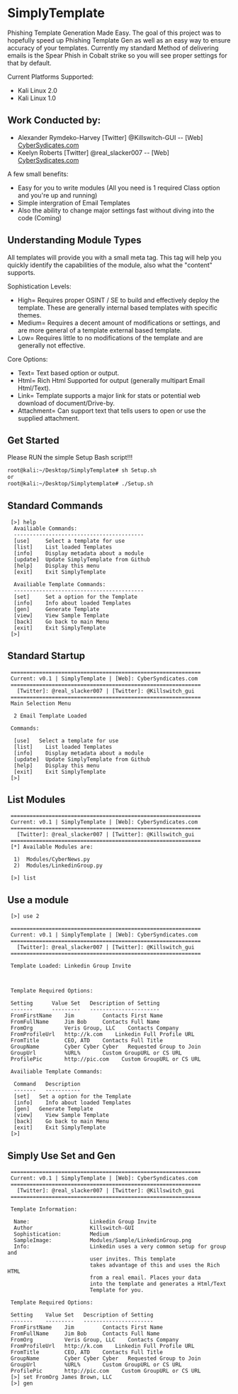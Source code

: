 # SimplyTemplate

Phishing Template Generation Made Easy. The goal of this project was to hopefully speed up Phishing 
Template Gen as well as an easy way to ensure accuracy of your templates. Currently my standard Method
of delivering emails is the Spear Phish in Cobalt strike so you will see proper settings for that by default. 


Current Platforms Supported:
* Kali Linux 2.0
* Kali Linux 1.0

Work Conducted by:
----------------------------------------------
* Alexander Rymdeko-Harvey [Twitter] @Killswitch-GUI -- [Web] [CyberSydicates.com](http://cybersyndicates.com)
* Keelyn Roberts [Twitter] @real_slacker007 -- [Web] [CyberSydicates.com](http://cybersyndicates.com)

A few small benefits:
- Easy for you to write modules (All you need is 1 required Class option and you're up and running)
- Simple intergration of Email Templates
- Also the ability to change major settings fast without diving into the code (Coming)

## Understanding Module Types
All templates will provide you with a small meta tag. This tag will help you quickly identify the 
capabilities of the module, also what the "content" supports.

Sophistication Levels:
- High= Requires proper OSINT / SE to build and effectively deploy the template. These are generally internal based templates with specific themes.
- Medium= Requires a decent amount of modifications or settings, and are more general of a template external based template.
- Low= Requires little to no modifications of the template and are generally not effective.

Core Options:
- Text= Text based option or output.
- Html= Rich Html Supported for output (generally multipart Email Html/Text).
- Link= Template supports a major link for stats or potential web download of document/Drive-by.
- Attachment= Can support text that tells users to open or use the supplied attachment.

## Get Started
Please RUN the simple Setup Bash script!!!
```Bash
root@kali:~/Desktop/SimplyTemplate# sh Setup.sh
or
root@kali:~/Desktop/Simplytemplate# ./Setup.sh
```
## Standard Commands
```
 [>] help
  Availiable Commands:
  -----------------------------------------
  [use]     Select a template for use
  [list]    List loaded Templates
  [info]    Display metadata about a module
  [update]  Update SimplyTemplate from Github
  [help]    Display this menu
  [exit]    Exit SimplyTemplate

  Availiable Template Commands:
  -----------------------------------------
  [set]     Set a option for the Template
  [info]    Info about loaded Templates
  [gen]     Generate Template
  [view]    View Sample Template
  [back]    Go back to main Menu
  [exit]    Exit SimplyTemplate
 [>] 
```

## Standard Startup
```
 ============================================================
 Current: v0.1 | SimplyTemplate | [Web]: CyberSyndicates.com
 ============================================================
   [Twitter]: @real_slacker007 | [Twitter]: @Killswitch_gui
 ============================================================
 Main Selection Menu

  2 Email Template Loaded

 Commands:

  [use]   Select a template for use
  [list]    List loaded Templates
  [info]    Display metadata about a module
  [update]  Update SimplyTemplate from Github
  [help]    Display this menu
  [exit]    Exit SimplyTemplate
 [>] 
```
## List Modules
```
 ============================================================
 Current: v0.1 | SimplyTemplate | [Web]: CyberSyndicates.com
 ============================================================
   [Twitter]: @real_slacker007 | [Twitter]: @Killswitch_gui
 ============================================================
 [*] Available Modules are:

  1)  Modules/CyberNews.py    
  2)  Modules/LinkedinGroup.py

 [>] list
```
## Use a module
```
 [>] use 2

 ============================================================
 Current: v0.1 | SimplyTemplate | [Web]: CyberSyndicates.com
 ============================================================
   [Twitter]: @real_slacker007 | [Twitter]: @Killswitch_gui
 ============================================================

 Template Loaded: Linkedin Group Invite



 Template Required Options:

 Setting      Value Set   Description of Setting
 -------      ---------   ----------------------
 FromFirstName    Jim         Contacts First Name
 FromFullName     Jim Bob     Contacts Full Name
 FromOrg          Veris Group, LLC    Contacts Company
 FromProfileUrl   http://k.com    Linkedin Full Profile URL
 FromTitle        CEO, ATD    Contacts Full Title
 GroupName        Cyber Cyber Cyber   Requested Group to Join
 GroupUrl         %URL%       Custom GroupURL or CS URL
 ProfilePic       http://pic.com    Custom GroupURL or CS URL

 Availiable Template Commands:

  Command   Description
  -------   -----------
  [set]   Set a option for the Template
  [info]    Info about loaded Templates
  [gen]   Generate Template
  [view]    View Sample Template
  [back]    Go back to main Menu
  [exit]    Exit SimplyTemplate
 [>]
 ```
## Simply Use Set and Gen
```
 ============================================================
 Current: v0.1 | SimplyTemplate | [Web]: CyberSyndicates.com
 ============================================================
   [Twitter]: @real_slacker007 | [Twitter]: @Killswitch_gui
 ============================================================

 Template Information:

  Name:                   Linkedin Group Invite
  Author                  Killswitch-GUI
  Sophistication:         Medium
  SampleImage:            Modules/Sample/LinkedinGroup.png
  Info:                   Linkedin uses a very common setup for group and
                          user invites. This template
                          takes advantage of this and uses the Rich HTML
                          from a real email. Places your data
                          into the template and generates a Html/Text
                          Template for you.

 Template Required Options:

 Setting    Value Set   Description of Setting
 -------    ---------   ----------------------
 FromFirstName    Jim         Contacts First Name
 FromFullName     Jim Bob     Contacts Full Name
 FromOrg          Veris Group, LLC    Contacts Company
 FromProfileUrl   http://k.com    Linkedin Full Profile URL
 FromTitle        CEO, ATD    Contacts Full Title
 GroupName        Cyber Cyber Cyber   Requested Group to Join
 GroupUrl         %URL%       Custom GroupURL or CS URL
 ProfilePic       http://pic.com    Custom GroupURL or CS URL
 [>] set FromOrg James Brown, LLC
 [>] gen
```